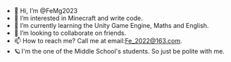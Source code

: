 - 👋 Hi, I’m @FeMg2023
- 👀 I’m interested in Minecraft and write code.
- 🌱 I’m currently learning the Unity Game Engine, Maths and English.
- 💞️ I’m looking to collaborate on friends.
- 📫 How to reach me? Call me at email:Fe_2022@163.com.
- 🪐 I'm the one of the Middle School's students. So just be polite with me.

<!---
FeMg2023/FeMg2023 is a ✨ special ✨ repository because its `README.md` (this file) appears on your GitHub profile.
You can click the Preview link to take a look at your changes.
--->
